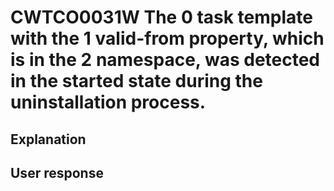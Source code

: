 # CWTCO0031W The 0 task template with the 1 valid-from property, which is in the 2 namespace, was detected in the started state during the uninstallation process.

## Explanation

## User response